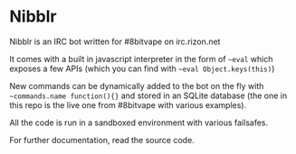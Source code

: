 Nibblr
======

Nibblr is an IRC bot written for #8bitvape on irc.rizon.net

It comes with a built in javascript interpreter in the form of `~eval` which exposes a few APIs (which you can find with `~eval Object.keys(this)`)

New commands can be dynamically added to the bot on the fly with `~commands.name function(){}` and stored in an SQLite database (the one in this repo is the live one from #8bitvape with various examples).

All the code is run in a sandboxed environment with various failsafes.

For further documentation, read the source code.